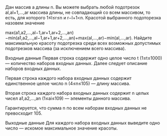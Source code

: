 Дан массив a длины n. Вы можете выбрать любой подотрезок al,al+1,…,ar массива длины, не совпадающий со всем массивом, то есть, для которого 1≤l≤r≤n и r−l+1<n. Красотой выбранного подоторезка назовем значение

max(a1,a2,…,al−1,ar+1,ar+2,…,an)−min(a1,a2,…,al−1,ar+1,ar+2,…,an)+max(al,…,ar)−min(al,…,ar).
Найдите максимальную красоту подотрезка среди всех возможных допустимых подотрезков массива (за исключением всего массива).

Входные данные
Первая строка содержит одно целое число t (1≤t≤1000) — количество наборов входных данных. Далее следует описание наборов входных данных.

Первая строка каждого набора входных данных содержит единственное целое число n (4≤n≤105) — длину массива.

Вторая строка каждого набора входных данных содержит n целых чисел a1,a2,…,an (1≤ai≤109) — элементы данного массива.

Гарантируется, что сумма n по всем наборам входных данных не превосходит 105.

Выходные данные
Для каждого набора входных данных выведите одно число — искомое максимальное значение красоты.